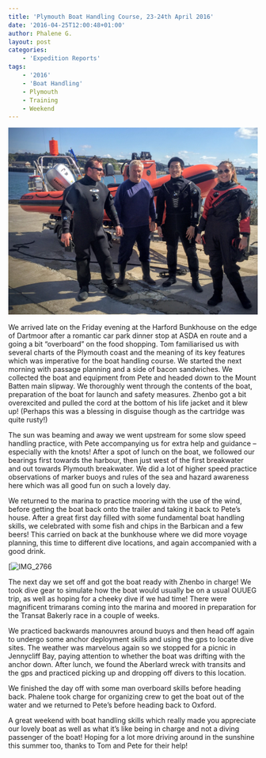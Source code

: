 ```yaml
---
title: 'Plymouth Boat Handling Course, 23-24th April 2016'
date: '2016-04-25T12:00:48+01:00'
author: Phalene G.
layout: post
categories:
    - 'Expedition Reports'
tags:
    - '2016'
    - 'Boat Handling'
    - Plymouth
    - Training
    - Weekend
---
```


![](/assets/images/IMG_2707.jpg)

We arrived late on the Friday evening at the Harford Bunkhouse on the edge of Dartmoor after a romantic car park dinner stop at ASDA en route and a going a bit “overboard” on the food shopping. Tom familiarised us with several charts of the Plymouth coast and the meaning of its key features which was imperative for the boat handling course. We started the next morning with passage planning and a side of bacon sandwiches. We collected the boat and equipment from Pete and headed down to the Mount Batten main slipway. We thoroughly went through the contents of the boat, preparation of the boat for launch and safety measures. Zhenbo got a bit overexcited and pulled the cord at the bottom of his life jacket and it blew up! (Perhaps this was a blessing in disguise though as the cartridge was quite rusty!)

The sun was beaming and away we went upstream for some slow speed handling practice, with Pete accompanying us for extra help and guidance – especially with the knots! After a spot of lunch on the boat, we followed our bearings first towards the harbour, then just west of the first breakwater and out towards Plymouth breakwater. We did a lot of higher speed practice observations of marker buoys and rules of the sea and hazard awareness here which was all good fun on such a lovely day.

We returned to the marina to practice mooring with the use of the wind, before getting the boat back onto the trailer and taking it back to Pete’s house. After a great first day filled with some fundamental boat handling skills, we celebrated with some fish and chips in the Barbican and a few beers! This carried on back at the bunkhouse where we did more voyage planning, this time to different dive locations, and again accompanied with a good drink. 

[![IMG_2766](/assets/images/IMG_2766.jpg)

The next day we set off and got the boat ready with Zhenbo in charge! We took dive gear to simulate how the boat would usually be on a usual OUUEG trip, as well as hoping for a cheeky dive if we had time! There were magnificent trimarans coming into the marina and moored in preparation for the Transat Bakerly race in a couple of weeks. 

We practiced backwards manouvres around buoys and then head off again to undergo some anchor deployment skills and using the gps to locate dive sites. The weather was marvelous again so we stopped for a picnic in Jennycliff Bay, paying attention to whether the boat was drifting with the anchor down. After lunch, we found the Aberlard wreck with transits and the gps and practiced picking up and dropping off divers to this location. 

We finished the day off with some man overboard skills before heading back. Phalene took charge for organizing crew to get the boat out of the water and we returned to Pete’s before heading back to Oxford.

A great weekend with boat handling skills which really made you appreciate our lovely boat as well as what it’s like being in charge and not a diving passenger of the boat! Hoping for a lot more driving around in the sunshine this summer too, thanks to Tom and Pete for their help!
